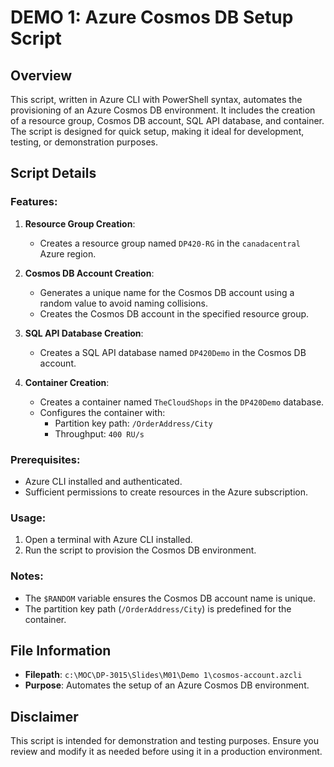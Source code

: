 # DEMO 1: Azure Cosmos DB Setup Script

## Overview

This script, written in Azure CLI with PowerShell syntax, automates the provisioning of an Azure Cosmos DB environment. It includes the creation of a resource group, Cosmos DB account, SQL API database, and container. The script is designed for quick setup, making it ideal for development, testing, or demonstration purposes.

## Script Details

### Features:
1. **Resource Group Creation**:
   - Creates a resource group named `DP420-RG` in the `canadacentral` Azure region.

2. **Cosmos DB Account Creation**:
   - Generates a unique name for the Cosmos DB account using a random value to avoid naming collisions.
   - Creates the Cosmos DB account in the specified resource group.

3. **SQL API Database Creation**:
   - Creates a SQL API database named `DP420Demo` in the Cosmos DB account.

4. **Container Creation**:
   - Creates a container named `TheCloudShops` in the `DP420Demo` database.
   - Configures the container with:
     - Partition key path: `/OrderAddress/City`
     - Throughput: `400 RU/s`

### Prerequisites:
- Azure CLI installed and authenticated.
- Sufficient permissions to create resources in the Azure subscription.

### Usage:
1. Open a terminal with Azure CLI installed.
2. Run the script to provision the Cosmos DB environment.

### Notes:
- The `$RANDOM` variable ensures the Cosmos DB account name is unique.
- The partition key path (`/OrderAddress/City`) is predefined for the container.

## File Information

- **Filepath**: `c:\MOC\DP-3015\Slides\M01\Demo 1\cosmos-account.azcli`
- **Purpose**: Automates the setup of an Azure Cosmos DB environment.

## Disclaimer

This script is intended for demonstration and testing purposes. Ensure you review and modify it as needed before using it in a production environment.